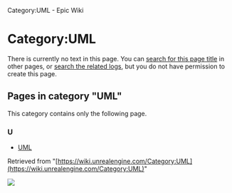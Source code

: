 Category:UML - Epic Wiki                    

Category:UML
============

There is currently no text in this page. You can [search for this page title](/Special:Search/UML "Special:Search/UML") in other pages, or [search the related logs](https://wiki.unrealengine.com/index.php?title=Special:Log&page=Category:UML), but you do not have permission to create this page.

Pages in category "UML"
-----------------------

This category contains only the following page.

### U

*   [UML](/UML "UML")

Retrieved from "[https://wiki.unrealengine.com/Category:UML](https://wiki.unrealengine.com/Category:UML)"

  ![](https://tracking.unrealengine.com/track.png)